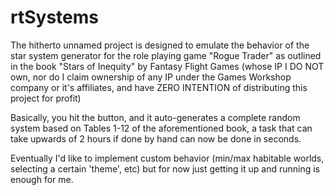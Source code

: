 # rtSystems

The hitherto unnamed project is designed to emulate the behavior of the star system generator for the role playing game "Rogue Trader" as outlined in the book "Stars of Inequity" by Fantasy Flight Games (whose IP I DO NOT own, nor do I claim ownership of any IP under the Games Workshop company or it's affiliates, and have ZERO INTENTION of distributing this project for profit)

Basically, you hit the button, and it auto-generates a complete random system based on Tables 1-12 of the aforementioned book, a task that can take upwards of 2 hours if done by hand can now be done in seconds. 

Eventually I'd like to implement custom behavior (min/max habitable worlds, selecting a certain 'theme', etc) but for now just getting it up and running is enough for me. 
